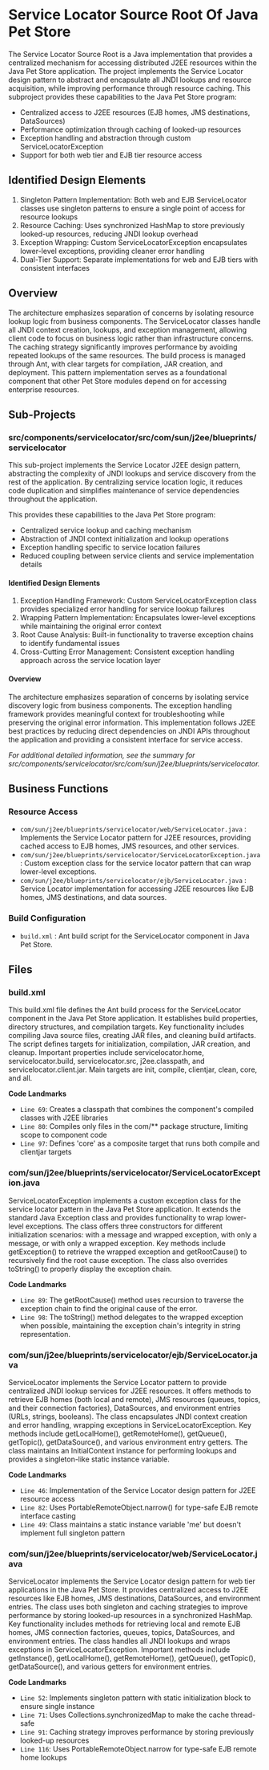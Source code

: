 # Service Locator Source Root Of Java Pet Store

The Service Locator Source Root is a Java implementation that provides a centralized mechanism for accessing distributed J2EE resources within the Java Pet Store application. The project implements the Service Locator design pattern to abstract and encapsulate all JNDI lookups and resource acquisition, while improving performance through resource caching. This subproject provides these capabilities to the Java Pet Store program:

- Centralized access to J2EE resources (EJB homes, JMS destinations, DataSources)
- Performance optimization through caching of looked-up resources
- Exception handling and abstraction through custom ServiceLocatorException
- Support for both web tier and EJB tier resource access

## Identified Design Elements

1. Singleton Pattern Implementation: Both web and EJB ServiceLocator classes use singleton patterns to ensure a single point of access for resource lookups
2. Resource Caching: Uses synchronized HashMap to store previously looked-up resources, reducing JNDI lookup overhead
3. Exception Wrapping: Custom ServiceLocatorException encapsulates lower-level exceptions, providing cleaner error handling
4. Dual-Tier Support: Separate implementations for web and EJB tiers with consistent interfaces

## Overview
The architecture emphasizes separation of concerns by isolating resource lookup logic from business components. The ServiceLocator classes handle all JNDI context creation, lookups, and exception management, allowing client code to focus on business logic rather than infrastructure concerns. The caching strategy significantly improves performance by avoiding repeated lookups of the same resources. The build process is managed through Ant, with clear targets for compilation, JAR creation, and deployment. This pattern implementation serves as a foundational component that other Pet Store modules depend on for accessing enterprise resources.

## Sub-Projects

### src/components/servicelocator/src/com/sun/j2ee/blueprints/servicelocator

This sub-project implements the Service Locator J2EE design pattern, abstracting the complexity of JNDI lookups and service discovery from the rest of the application. By centralizing service location logic, it reduces code duplication and simplifies maintenance of service dependencies throughout the application.

This provides these capabilities to the Java Pet Store program:

- Centralized service lookup and caching mechanism
- Abstraction of JNDI context initialization and lookup operations
- Exception handling specific to service location failures
- Reduced coupling between service clients and service implementation details

#### Identified Design Elements

1. Exception Handling Framework: Custom ServiceLocatorException class provides specialized error handling for service lookup failures
2. Wrapping Pattern Implementation: Encapsulates lower-level exceptions while maintaining the original error context
3. Root Cause Analysis: Built-in functionality to traverse exception chains to identify fundamental issues
4. Cross-Cutting Error Management: Consistent exception handling approach across the service location layer

#### Overview
The architecture emphasizes separation of concerns by isolating service discovery logic from business components. The exception handling framework provides meaningful context for troubleshooting while preserving the original error information. This implementation follows J2EE best practices by reducing direct dependencies on JNDI APIs throughout the application and providing a consistent interface for service access.

  *For additional detailed information, see the summary for src/components/servicelocator/src/com/sun/j2ee/blueprints/servicelocator.*

## Business Functions

### Resource Access
- `com/sun/j2ee/blueprints/servicelocator/web/ServiceLocator.java` : Implements the Service Locator pattern for J2EE resources, providing cached access to EJB homes, JMS resources, and other services.
- `com/sun/j2ee/blueprints/servicelocator/ServiceLocatorException.java` : Custom exception class for the service locator pattern that can wrap lower-level exceptions.
- `com/sun/j2ee/blueprints/servicelocator/ejb/ServiceLocator.java` : Service Locator implementation for accessing J2EE resources like EJB homes, JMS destinations, and data sources.

### Build Configuration
- `build.xml` : Ant build script for the ServiceLocator component in Java Pet Store.

## Files
### build.xml

This build.xml file defines the Ant build process for the ServiceLocator component in the Java Pet Store application. It establishes build properties, directory structures, and compilation targets. Key functionality includes compiling Java source files, creating JAR files, and cleaning build artifacts. The script defines targets for initialization, compilation, JAR creation, and cleanup. Important properties include servicelocator.home, servicelocator.build, servicelocator.src, j2ee.classpath, and servicelocator.client.jar. Main targets are init, compile, clientjar, clean, core, and all.

 **Code Landmarks**
- `Line 69`: Creates a classpath that combines the component's compiled classes with J2EE libraries
- `Line 80`: Compiles only files in the com/** package structure, limiting scope to component code
- `Line 97`: Defines 'core' as a composite target that runs both compile and clientjar targets
### com/sun/j2ee/blueprints/servicelocator/ServiceLocatorException.java

ServiceLocatorException implements a custom exception class for the service locator pattern in the Java Pet Store application. It extends the standard Java Exception class and provides functionality to wrap lower-level exceptions. The class offers three constructors for different initialization scenarios: with a message and wrapped exception, with only a message, or with only a wrapped exception. Key methods include getException() to retrieve the wrapped exception and getRootCause() to recursively find the root cause exception. The class also overrides toString() to properly display the exception chain.

 **Code Landmarks**
- `Line 89`: The getRootCause() method uses recursion to traverse the exception chain to find the original cause of the error.
- `Line 98`: The toString() method delegates to the wrapped exception when possible, maintaining the exception chain's integrity in string representation.
### com/sun/j2ee/blueprints/servicelocator/ejb/ServiceLocator.java

ServiceLocator implements the Service Locator pattern to provide centralized JNDI lookup services for J2EE resources. It offers methods to retrieve EJB homes (both local and remote), JMS resources (queues, topics, and their connection factories), DataSources, and environment entries (URLs, strings, booleans). The class encapsulates JNDI context creation and error handling, wrapping exceptions in ServiceLocatorException. Key methods include getLocalHome(), getRemoteHome(), getQueue(), getTopic(), getDataSource(), and various environment entry getters. The class maintains an InitialContext instance for performing lookups and provides a singleton-like static instance variable.

 **Code Landmarks**
- `Line 46`: Implementation of the Service Locator design pattern for J2EE resource access
- `Line 82`: Uses PortableRemoteObject.narrow() for type-safe EJB remote interface casting
- `Line 49`: Class maintains a static instance variable 'me' but doesn't implement full singleton pattern
### com/sun/j2ee/blueprints/servicelocator/web/ServiceLocator.java

ServiceLocator implements the Service Locator design pattern for web tier applications in the Java Pet Store. It provides centralized access to J2EE resources like EJB homes, JMS destinations, DataSources, and environment entries. The class uses both singleton and caching strategies to improve performance by storing looked-up resources in a synchronized HashMap. Key functionality includes methods for retrieving local and remote EJB homes, JMS connection factories, queues, topics, DataSources, and environment entries. The class handles all JNDI lookups and wraps exceptions in ServiceLocatorException. Important methods include getInstance(), getLocalHome(), getRemoteHome(), getQueue(), getTopic(), getDataSource(), and various getters for environment entries.

 **Code Landmarks**
- `Line 52`: Implements singleton pattern with static initialization block to ensure single instance
- `Line 71`: Uses Collections.synchronizedMap to make the cache thread-safe
- `Line 91`: Caching strategy improves performance by storing previously looked-up resources
- `Line 116`: Uses PortableRemoteObject.narrow for type-safe EJB remote home lookups

[Generated by the Sage AI expert workbench: 2025-03-29 21:37:00  https://sage-tech.ai/workbench]: #
